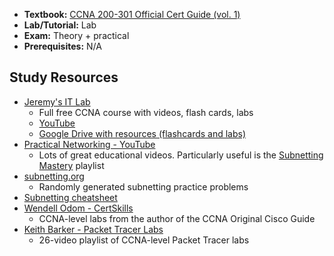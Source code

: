- **Textbook:** [CCNA 200-301 Official Cert Guide (vol. 1)](https://www.ciscopress.com/store/ccna-200-301-official-cert-guide-library-9781587147142)
- **Lab/Tutorial:** Lab
- **Exam:** Theory + practical
- **Prerequisites:** N/A

## Study Resources
- [Jeremy's IT Lab](https://courses.jeremysitlab.com/p/ccna)
	- Full free CCNA course with videos, flash cards, labs
	- [YouTube](https://www.youtube.com/@JeremysITLab)	
	- [Google Drive with resources (flashcards and labs)](http://jitl.jp/ccna-drive)
- [Practical Networking - YouTube](https://www.youtube.com/@PracticalNetworking/playlists)
	- Lots of great educational videos. Particularly useful is the [Subnetting Mastery](https://www.youtube.com/playlist?list=PLIFyRwBY_4bQUE4IB5c4VPRyDoLgOdExE) playlist
- [subnetting.org](https://subnetting.org)
	- Randomly generated subnetting practice problems
- [Subnetting cheatsheet](https://nsrc.org/workshops/2009/summer/presentations/day3/subnetting.pdf)
- [Wendell Odom - CertSkills](https://www.certskills.com/)
	- CCNA-level labs from the author of the CCNA Original Cisco Guide
- [Keith Barker - Packet Tracer Labs](https://www.youtube.com/playlist?list=PLQQoSBmrXmrxDECc1N9BPYdjS8z0sbCwk)
	- 26-video playlist of CCNA-level Packet Tracer labs
